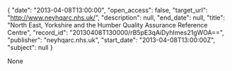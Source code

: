 {
  "date": "2013-04-08T13:00:00", 
  "open_access": false, 
  "target_url": "http://www.neyhqarc.nhs.uk/", 
  "description": null, 
  "end_date": null, 
  "title": "North East, Yorkshire and the Humber Quality Assurance Reference Centre", 
  "record_id": "20130408T130000/rB5pE3qAiDyhImes21gWOA==", 
  "publisher": "neyhqarc.nhs.uk", 
  "start_date": "2013-04-08T13:00:00Z", 
  "subject": null
}

None